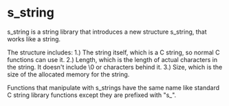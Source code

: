 s_string
========

s_string is a string library that introduces a new structure s_string, that works like a string.

The structure includes:
1.) The string itself, which is a C string, so normal C functions can use it.
2.) Length, which is the length of actual characters in the string. It doesn't include \0 or characters behind it. 
3.) Size, which is the size of the allocated memory for the string.

Functions that manipulate with s_strings have the same name like standard C string library functions except they are prefixed with "s_".
